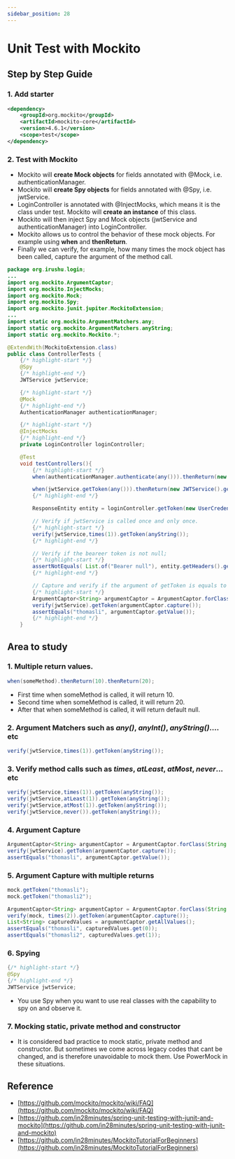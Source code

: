 ```yaml
---
sidebar_position: 28
---
```


# Unit Test with Mockito

## Step by Step Guide

### 1. Add starter

```xml title="pom.xml"
<dependency>
    <groupId>org.mockito</groupId>
    <artifactId>mockito-core</artifactId>
    <version>4.6.1</version>
    <scope>test</scope>
</dependency>
```

### 2. Test with Mockito

- Mockito will **create Mock objects** for fields annotated with @Mock, i.e. authenticationManager.
- Mockito will **create Spy objects** for fields annotated with @Spy, i.e. jwtService.
- LoginController is annotated with @InjectMocks, which means it is the class under test. Mockito will **create an instance** of this class.
- Mockito will then inject Spy and Mock objects (jwtService and authenticationManager) into LoginController.
- Mockito allows us to control the behavior of these mock objects. For example using **when** and **thenReturn**.
- Finally we can verify, for example, how many times the mock object has been called, capture the argument of the method call.

```java title="oorg.irushu.login.ControllerTests" showLineNumbers
package org.irushu.login;
...
import org.mockito.ArgumentCaptor;
import org.mockito.InjectMocks;
import org.mockito.Mock;
import org.mockito.Spy;
import org.mockito.junit.jupiter.MockitoExtension;
...
import static org.mockito.ArgumentMatchers.any;
import static org.mockito.ArgumentMatchers.anyString;
import static org.mockito.Mockito.*;

@ExtendWith(MockitoExtension.class)
public class ControllerTests {
    {/* highlight-start */}
    @Spy
    {/* highlight-end */}
    JWTService jwtService;

    {/* highlight-start */}
    @Mock
    {/* highlight-end */}
    AuthenticationManager authenticationManager;

    {/* highlight-start */}
    @InjectMocks
    {/* highlight-end */}
    private LoginController loginController;

    @Test
    void testControllers(){
        {/* highlight-start */}
        when(authenticationManager.authenticate(any())).thenReturn(new Authentication(){ ... });

        when(jwtService.getToken(any())).thenReturn(new JWTService().getToken(any()));
        {/* highlight-end */}

        ResponseEntity entity = loginController.getToken(new UserCredentials("thomasli", "password"));

        // Verify if jwtService is called once and only once.
        {/* highlight-start */}
        verify(jwtService,times(1)).getToken(anyString());
        {/* highlight-end */}

        // Verify if the beareer token is not null;
        {/* highlight-start */}
        assertNotEquals( List.of("Bearer null"), entity.getHeaders().get("Authorization"));
        {/* highlight-end */}

        // Capture and verify if the argument of getToken is equals to username
        {/* highlight-start */}
        ArgumentCaptor<String> argumentCaptor = ArgumentCaptor.forClass(String.class);
        verify(jwtService).getToken(argumentCaptor.capture());
        assertEquals("thomasli", argumentCaptor.getValue());
        {/* highlight-end */}
    }
```

## Area to study

### 1. **Multiple return values**.
```java
when(someMethod).thenReturn(10).thenReturn(20);
```
- First time when someMethod is called, it will return 10.
- Second time when someMethod is called, it will return 20.
- After that when someMethod is called, it will return default null.
### 2. **Argument Matchers** such as *any()*, *anyInt()*, *anyString()*.... etc
```java
verify(jwtService,times(1)).getToken(anyString());
```
### 3. **Verify method calls** such as *times*, *atLeast*, *atMost*, *never*... etc
```java
verify(jwtService,times(1)).getToken(anyString());
verify(jwtService,atLeast(1)).getToken(anyString());
verify(jwtService,atMost(1)).getToken(anyString());
verify(jwtService,never()).getToken(anyString());
```
### 4. **Argument Capture**
```java
ArgumentCaptor<String> argumentCaptor = ArgumentCaptor.forClass(String.class);
verify(jwtService).getToken(argumentCaptor.capture());
assertEquals("thomasli", argumentCaptor.getValue());
```
### 5. **Argument Capture with multiple returns**
```java
mock.getToken("thomasli");
mock.getToken("thomasli2");

ArgumentCaptor<String> argumentCaptor = ArgumentCaptor.forClass(String.class);
verify(mock, times(2)).getToken(argumentCaptor.capture());
List<String> capturedValues = argumentCaptor.getAllValues();
assertEquals("thomasli", capturedValues.get(0));
assertEquals("thomasli2", capturedValues.get(1));
```
### 6. **Spying**
```java
{/* highlight-start */}
@Spy
{/* highlight-end */}
JWTService jwtService;
```
- You use Spy when you want to use real classes with the capability to spy on and observe it.

### 7. Mocking static, private method and constructor

- It is considered bad practice to mock static, private method and constructor. But sometimes we come across legacy codes that cant be changed, and is therefore unavoidable to mock them. Use PowerMock in these situations.

## Reference

- [https://github.com/mockito/mockito/wiki/FAQ](https://github.com/mockito/mockito/wiki/FAQ)
- [https://github.com/in28minutes/spring-unit-testing-with-junit-and-mockito](https://github.com/in28minutes/spring-unit-testing-with-junit-and-mockito)
- [https://github.com/in28minutes/MockitoTutorialForBeginners](https://github.com/in28minutes/MockitoTutorialForBeginners)
